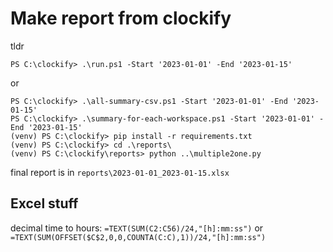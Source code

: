 # Make report from clockify
tldr
```pwsh
PS C:\clockify> .\run.ps1 -Start '2023-01-01' -End '2023-01-15'
```
or
```pwsh
PS C:\clockify> .\all-summary-csv.ps1 -Start '2023-01-01' -End '2023-01-15'
PS C:\clockify> .\summary-for-each-workspace.ps1 -Start '2023-01-01' -End '2023-01-15'
(venv) PS C:\clockify> pip install -r requirements.txt
(venv) PS C:\clockify> cd .\reports\
(venv) PS C:\clockify\reports> python ..\multiple2one.py
```
final report is in `reports\2023-01-01_2023-01-15.xlsx`

## Excel stuff
decimal time to hours: `=TEXT(SUM(C2:C56)/24,"[h]:mm:ss")` or `=TEXT(SUM(OFFSET($C$2,0,0,COUNTA(C:C),1))/24,"[h]:mm:ss")`